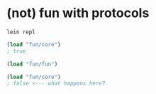 # (not) fun with protocols

```
lein repl
```

```clj
(load "fun/core")
; true

(load "fun/fun")

(load "fun/core")
; false <--- what happens here?
```
